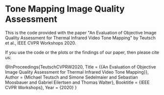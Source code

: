 # Tone Mapping Image Quality Assessment
This is the code provided with the paper "An Evaluation of Objective Image Quality Assessment for Thermal Infrared Video Tone Mapping" by Teutsch et al., IEEE CVPR Workshops 2020.

If you use the code or the plots or the findings of our paper, then please cite us:

@InProceedings{TeutschCVPRW2020,
Title = {{An Evaluation of Objective Image Quality Assessment for Thermal Infrared Video Tone Mapping}},
Author = {Michael Teutsch and Simone Sedelmaier and Sebastian Moosbauer and Gabriel Eilertsen and Thomas Walter},
Booktitle = {IEEE CVPR Workshops},
Year = {2020}
}
